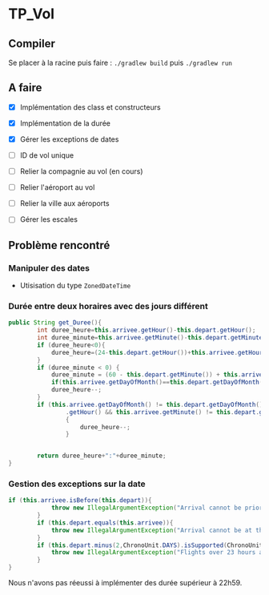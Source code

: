 # TP_Vol

## Compiler

Se placer à la racine puis faire : `./gradlew build` puis `./gradlew run` 

## A faire

- [x] Implémentation des class et constructeurs

- [x] Implémentation de la durée

- [X] Gérer les exceptions de dates

- [ ] ID de vol unique

- [ ] Relier la compagnie au vol (en cours)

- [ ] Relier l'aéroport au vol

- [ ] Relier la ville aux aéroports

- [ ] Gérer les escales

## Problème rencontré

### Manipuler des dates

- Utisisation du type `ZonedDateTime`

### Durée entre deux horaires avec des jours différent

```java
public String get_Duree(){
		int duree_heure=this.arrivee.getHour()-this.depart.getHour();
		int duree_minute=this.arrivee.getMinute()-this.depart.getMinute();
		if (duree_heure<0){
			duree_heure=(24-this.depart.getHour())+this.arrivee.getHour();
		}
		if (duree_minute < 0) {
			duree_minute = (60 - this.depart.getMinute()) + this.arrivee.getMinute();
			if(this.arrivee.getDayOfMonth()==this.depart.getDayOfMonth())
			duree_heure--;
		}
		if (this.arrivee.getDayOfMonth() != this.depart.getDayOfMonth() && this.arrivee.getHour() != this.depart
				.getHour() && this.arrivee.getMinute() != this.depart.getMinute())
				{
					duree_heure--;
				}


		return duree_heure+":"+duree_minute;
}
```

### Gestion des exceptions sur la date 

```java
if (this.arrivee.isBefore(this.depart)){
			throw new IllegalArgumentException("Arrival cannot be prior to departure");
		}
		if (this.depart.equals(this.arrivee)){
			throw new IllegalArgumentException("Arrival cannot be at the same time as departure");
		}
		if (this.depart.minus(2,ChronoUnit.DAYS).isSupported(ChronoUnit.DAYS) && this.depart.getHour()<this.arrivee.getHour()+1){
			throw new IllegalArgumentException("Flights over 23 hours are not supported");
		}
}
```

Nous n'avons pas réeussi à implémenter des durée supérieur à 22h59.

